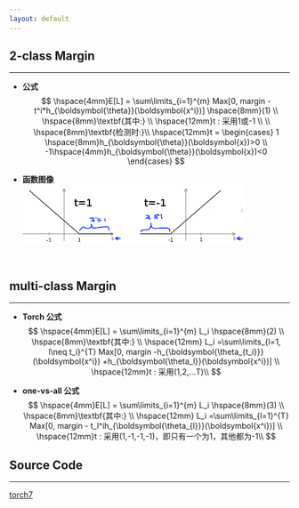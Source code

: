 ```yaml
---
layout: default
---
```


__2-class Margin__
----------    
---   
*  __公式__    
$$
\hspace{4mm}E[L] = \sum\limits_{i=1}^{m} Max[0, margin - t^i*h_{\boldsymbol{\theta}}(\boldsymbol{x^i})]   \hspace{8mm}(1) \\
\hspace{8mm}\textbf{其中:}    \\
\hspace{12mm}t : 采用1或-1 \\
    \\
\hspace{8mm}\textbf{检测时:}\\
\hspace{12mm}t =  \begin{cases} 
1 \hspace{8mm}h_{\boldsymbol{\theta}}(\boldsymbol{x})>0 \\ 
-1\hspace{4mm}h_{\boldsymbol{\theta}}(\boldsymbol{x})<0
\end{cases}
$$        
    
* __函数图像__     
![margin](./img/margin.png)    
<br />

__multi-class Margin__
----------    
---       
*  __Torch 公式__    
$$
\hspace{4mm}E[L] = \sum\limits_{i=1}^{m} L_i \hspace{8mm}(2) \\
\hspace{8mm}\textbf{其中:}    \\
\hspace{12mm} L_i =\sum\limits_{l=1, l\neq t_i}^{T} Max[0, margin -h_{\boldsymbol{\theta_{t_i}}}(\boldsymbol{x^i}) +h_{\boldsymbol{\theta_l}}(\boldsymbol{x^i})] \\
\hspace{12mm}t : 采用(1,2,...T)\\
$$    

*  __one-vs-all 公式__    
$$
\hspace{4mm}E[L] = \sum\limits_{i=1}^{m} L_i \hspace{8mm}(3) \\
\hspace{8mm}\textbf{其中:}    \\
\hspace{12mm} L_i =\sum\limits_{l=1}^{T} Max[0, margin - t_l^ih_{\boldsymbol{\theta_{l}}}(\boldsymbol{x^i})] \\
\hspace{12mm}t : 采用(1,-1,-1,-1)，即只有一个为1，其他都为-1\\
$$


__Source Code__
--------    
---    
[torch7](https://github.com/torch/nn/blob/master/)

